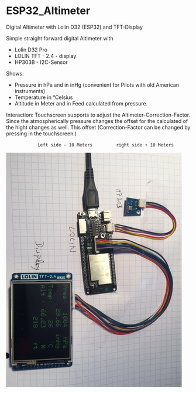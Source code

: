 # ESP32_Altimeter
Digital Altimeter with Lolin D32 (ESP32) and TFT-Display

Simple straight forward digital Altimeter with

- Lolin D32 Pro 
- LOLIN TFT - 2.4 - display
- HP303B - I2C-Sensor

Shows:
- Pressure in hPa and in inHg (convenient for Pilots with old American instruments)
- Temperature in °Celsius
- Altitude in Meter and in Feed calculated from pressure. 
        
Interaction:
Touchscreen supports to adjust the Altimeter-Correction-Factor.
Since the atmospherically pressure changes the offset for the calculated of the hight changes as well.
This offset (Correction-Factor can be changed by pressing in the touchscreen.)
                
                Left side - 10 Meters         right side + 10 Meters

![Setup](/Lolin32_Altimeter.jpeg)
